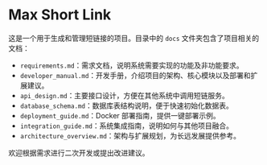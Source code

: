 # Max Short Link

这是一个用于生成和管理短链接的项目。目录中的 `docs` 文件夹包含了项目相关的文档：

- `requirements.md`：需求文档，说明系统需要实现的功能及非功能要求。
- `developer_manual.md`：开发手册，介绍项目的架构、核心模块以及部署和扩展建议。
- `api_design.md`：主要接口设计，方便在其他系统中调用短链服务。
- `database_schema.md`：数据库表结构说明，便于快速初始化数据表。
- `deployment_guide.md`：Docker 部署指南，提供一键部署示例。
- `integration_guide.md`：系统集成指南，说明如何与其他项目融合。
- `architecture_overview.md`：架构与扩展规划，为长远发展提供参考。

欢迎根据需求进行二次开发或提出改进建议。
